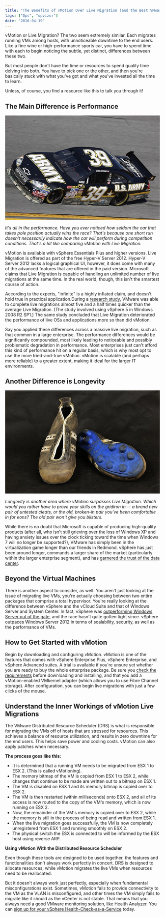 ```yaml
---
title: "The Benefits of vMotion Over Live Migration (and the Best VMware Monitoring Solution to Do the Job Right)"
tags: ["Ops", "opvizor"]
date: "2016-04-19"
---
```


vMotion or Live Migration? The two seem extremely similar. Each migrates running VMs among hosts, with unnoticeable downtime to the end users. Like a fine wine or high-performance sports car, you have to spend time with each to begin noticing the subtle, yet distinct, differences between these two. 

But most people don't have the time or resources to spend quality time delving into both. You have to pick one or the other, and then you're basically stuck with what you've got and what you've invested all the time to learn. 

Unless, of course, you find a resource like this to talk you through it! 

## **The Main Difference is Performance**

![vMotion performance](/images/blog/auto-racing-558065_640.jpg)

_It's all in the performance. Have you ever noticed how seldom the car that takes pole position actually wins the race? That's because one short run doesn't necessarily indicate how the car will perform during competition conditions. That's a lot like comparing vMotion with Live Migration._

vMotion is available with vSphere Essentials Plus and higher versions. Live Migration is offered as part of the free Hyper-V Server 2012. Hyper-V Server 2012 lacks a logical graphical UI, however, it does come with many of the advanced features that are offered in the paid version. Microsoft claims that Live Migration is capable of handling an unlimited number of live migrations at the same time. In the real world, though, this isn't the smartest course of action. 

According to the experts, "infinite" is a highly inflated claim, and doesn't hold true in practical application.During a [research study](http://searchservervirtualization.techtarget.com/essentialguide/Live-Migration-vs-vMotion-guide-to-VM-live-migration-features), VMware was able to complete live migrations almost five and a half times quicker than the average Live Migration. (The study involved using vSphere 5 in Windows 2008 R2 SP1.) The same study concluded that Live Migration deteriorated the performance of live OSs and applications more so than did vMotion. 

Say you applied these differences across a massive live migration, such as that common in a large enterprise. The performance differences would be significantly compounded, most likely leading to noticeable and possibly problematic degradation in performance. Most enterprises just can't afford this kind of performance hit on a regular basis, which is why most opt to use the more tried-and-true vMotion. vMotion is scalable (and perhaps more reliable) to a greater extent, making it ideal for the larger IT environments. 

## **Another Difference is Longevity**

![vMotion Over Live Migration](/images/blog/football-1207235_640.jpg)

_Longevity is another area where vMotion surpasses Live Migration. Which would you rather have to prove your skills on the gridiron in -- a brand new pair of untested cleats, or the old, broken-in pair you've been comfortable in for eons? The old pair won't give you blisters._

While there is no doubt that Microsoft is capable of producing high-quality products (after all, who isn't still grieving over the loss of Windows XP and having anxiety issues over the clock ticking toward the time when Windows 7 will no longer be supported?), VMware has simply been in the virtualization game longer than our friends in Redmond. vSphere has just been around longer, commands a larger share of the market (particularly within the larger enterprise segment), and has [garnered the trust of the data center](http://searchservervirtualization.techtarget.com/tip/Comparing-the-subtle-differences-between-vMotion-vs-Live-Migration). 

## **Beyond the Virtual Machines** 

There is another aspect to consider, as well. You aren't just looking at the issue of migrating live VMs, you're actually choosing between two entire packages that comprise a total hypervisor. You're really looking at the difference between vSphere and the vCloud Suite and that of Windows Server and System Center. In fact, vSphere was [outperforming Windows Server out of the gate](https://redmondmag.com/articles/2015/05/01/vsphere-vs-hyperv.aspx), and the race hasn't quite gotten tight since. vSphere outpaces Windows Server 2012 in terms of scalability, security, as well as the performance of VMs. 

## **How to Get Started with vMotion** 

Begin by downloading and configuring vMotion. vMotion is one of the features that comes with vSphere Enterprise Plus, vSphere Enterprise, and vSphere Advanced suites. A trial is available if you're unsure yet whether you are ready to buy the whole enterprise package. Be sure you [check the requirements](http://searchvmware.techtarget.com/tip/Downloading-configuring-and-using-VMotion-in-vSphere-4) before downloading and installing, and that you add a vMotion-enabled VMkernel adapter (which allows you to use Fibre Channel storage). After configuration, you can begin live migrations with just a few clicks of the mouse. 

## **Understand the Inner Workings of vMotion Live Migrations** 

The VMware Distributed Resource Scheduler (DRS) is what is responsible for migrating the VMs off of hosts that are stressed for resources. This achieves a balance of resource utilization, and results in zero downtime for the end users. This helps save power and cooling costs. vMotion can also apply patches when necessary. 

**The process goes like this:** 

- It is determined that a running VM needs to be migrated from ESX 1 to ESX 2. (This is called vMotioning).
- The memory bitmap of the VM is copied from ESX 1 to ESX 2, while changes that continue to be made are written out to a bitmap on ESX 1.
- The VM is disabled on ESX 1 and its memory bitmap is copied over to ESX 2.
- The VM is then restarted (within milliseconds) onto ESX 2, and all of its access is now routed to the copy of the VM's memory, which is now running on ESX 2.
- Now, the remainder of the VM's memory is copied over to ESX 2, while the memory is still in the process of being read and written from ESX 1.
- When the live migration goes successfully, the VM is now completely unregistered from ESX 1 and running smoothly on ESX 2. 
- The physical switch the ESX is connected to will be informed by the ESX host using reverse ARP.

**Using vMotion With the Distributed Resource Scheduler** 

Even though these tools are designed to be used together, the features and functionalities don't always work perfectly in concert. DRS is designed to allocate resources, while vMotion migrates the live VMs when resources need to be reallocated. 

But it doesn't always work just perfectly, especially when fundamental misconfigurations exist. Sometimes, vMotion fails to provide connectivity to the VM as the VLAN is misconfigured, and other times the VM simply fails to migrate like it should as the vCenter is not stable. That means that you always need a good VMware monitoring solution, like Health Analyzer. You can [](https://mediashower.com/ce2/39437/3/177)[sign up for your vSphere Health-Check-as-a-Service](http://try.opvizor.com/health-analyzer/) today.

